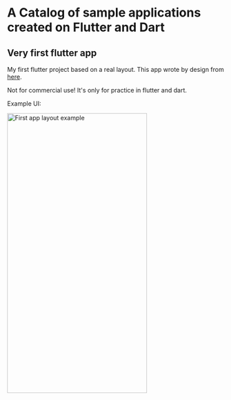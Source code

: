 # A Catalog of sample applications created on Flutter and Dart


## Very first flutter app 

My first flutter project based on a real layout. This app wrote by design from [here](https://dribbble.com/shots/5757866-Agriculture-App-Design).

Not for commercial use! It's only for practice in flutter and dart.   

Example UI:

<img src="flutter_simple_app/doc/untitled.gif" alt="First app layout example" title="UI example" width="324" height="648" /> 